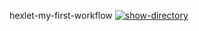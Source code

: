hexlet-my-first-workflow
[![show-directory](https://github.com/shura-dvornikova/hexlet-my-first-workflow/actions/workflows/show-directory.yml/badge.svg)](https://github.com/shura-dvornikova/hexlet-my-first-workflow/actions/workflows/show-directory.yml)
